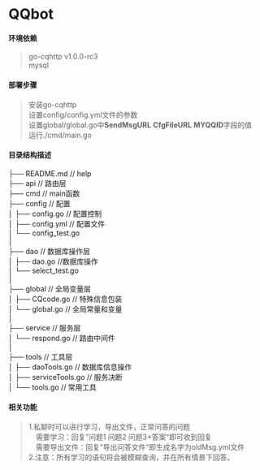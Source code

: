 # QQbot

#### 环境依赖
>go-cqhttp v1.0.0-rc3  
>mysql  

#### 部署步骤
>安装go-cqhttp  
>设置config/config.yml文件的参数  
>设置global/global.go中**SendMsgURL** **CfgFileURL** **MYQQID**字段的值  
>运行./cmd/main.go

#### 目录结构描述
├── README.md                   // help  
├── api                         // 路由层  
├── cmd                         // main函数  
├── config                      // 配置  
│   ├── config.go               // 配置控制   
│   ├── config.yml              // 配置文件  
│   └── config_test.go  
│  
├── dao                         // 数据库操作层  
│   ├── dao.go                  //数据库操作  
│   └── select_test.go  
│  
├── global                      // 全局变量层  
│   ├── CQcode.go               // 特殊信息包装   
│   └── global.go               // 全局常量和变量  
│   
├── service                     // 服务层  
│   └── respond.go              // 路由中间件  
│  
├── tools                       // 工具层  
│   ├── daoTools.go             // 数据库信息操作   
│   ├── serviceTools.go         // 服务决断  
│   └── tools.go                // 常用工具

#### 相关功能
>1.私聊时可以进行学习，导出文件，正常问答的问题  
> &emsp;需要学习：回复”问题1 问题2 问题3+答案“即可收到回复  
> &emsp;需要导出文件：回复”导出问答文件“即生成名字为oldMsg.yml文件  
>2.注意：所有学习的语句将会被模糊查询，并在所有情景下回答。